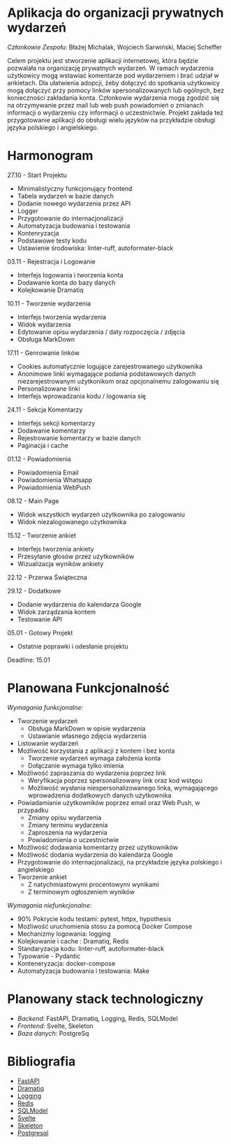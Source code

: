# Aplikacja do organizacji prywatnych wydarzeń
*Członkowie Zespołu*: Błażej Michalak, Wojciech Sarwiński, Maciej Scheffer

Celem projektu jest stworzenie aplikacji internetowej, która będzie pozwalała na organizację prywatnych wydarzeń. W ramach wydarzenia użytkowicy mogą wstawiać komentarze pod wydarzeniem i brać udział w ankietach. Dla ułatwienia adopcji, żeby dołączyć do spotkania użytkowicy mogą dołączyć przy pomocy linków spersonalizowanych lub ogólnych, bez konieczności zakładania konta. Członkowie wydarzenia mogą zgodzić się na otrzymywanie przez mail lub web push powiadomień o zmianach informacji o wydarzeniu czy informacji o uczestnictwie. Projekt zakłada też przygotowanie aplikacji do obsługi wielu języków na przykładzie obsługi języka polskiego i angielskiego.

# Harmonogram

27.10 - Start Projektu

- Minimalistyczny funkcjonujący frontend
- Tabela wydarzeń w bazie danych
- Dodanie nowego wydarzenia przez API
- Logger
- Przygotowanie do internacjonalizacji
- Automatyzacja budowania i testowania
- Kontenryzacja
- Podstawowe testy kodu
- Ustawienie środowiska: linter-ruff, autoformater-black

03.11 - Rejestracja i Logowanie

- Interfejs logowania i tworzenia konta
- Dodawanie konta do bazy danych
- Kolejkowanie Dramatiq

10.11 - Tworzenie wydarzenia

- Interfejs tworzenia wydarzenia
- Widok wydarzenia
- Edytowanie opisu wydarzenia / daty rozpoczęcia / zdjęcia
- Obsługa MarkDown

17.11 - Genrowanie linków
- Cookies automatycznie logujące zarejestrowanego użytkownika 
- Anonimowe linki wymagające podania podstawowych danych niezarejestrowanym użytkonikom oraz opcjonalnemu zalogowaniu się
- Personalizowane linki
- Interfejs wprowadzania kodu / logowania się

24.11 - Sekcja Komentarzy
- Interfejs sekcji komentarzy
- Dodawanie komentarzy
- Rejestrowanie komentarzy w bazie danych
- Paginacja i cache

01.12 - Powiadomienia
- Powiadomienia Email
- Powiadomienia Whatsapp
- Powiadomienia WebPush

08.12 - Main Page 
- Widok wszystkich wydarzeń użytkownika po zalogowaniu
- Widok niezalogowanego użytkownika

15.12 - Tworzenie ankiet
- Interfejs tworzenia ankiety
- Przesyłanie głosów przez użytkowników
- Wizualizacja wyników ankiety

22.12 - Przerwa Świąteczna

29.12 - Dodatkowe
- Dodanie wydarzenia do kalendarza Google
- Widok zarządzania kontem
- Testowanie API

05.01 - Gotowy Projekt
- Ostatnie poprawki i odesłanie projektu

Deadline: 15.01

# Planowana Funkcjonalność
*Wymagania funkcjonalne:*
- Tworzenie wydarzeń
    - Obsługa MarkDown w opisie wydarzenia
    - Ustawianie własnego zdjęcia wydarzenia
- Listowanie wydarzeń
- Możliwość korzystania z aplikacji z kontem i bez konta
  - Tworzenie wydarzeń wymaga założenia konta
  - Dołączanie wymaga tylko imienia
- Możliwość zapraszania do wydarzenia poprzez link
    - Weryfikacja poprzez spersonalizowany link oraz kod wstępu
    - Możliwość wysłania niespersonalizowanego linka, wymagającego wprowadzenia dodatkowych danych użytkownika
- Powiadamianie użytkowników poprzez email oraz Web Push, w przypadku
  - Zmiany opisu wydarzenia
  - Zmiany terminu wydarzenia
  - Zaproszenia na wydarzenia
  - Powiadomienia o uczestnictwie
- Możliwość dodawania komentarzy przez użytkowników
- Możliwość dodania wydarzenia do kalendarza Google
- Przygotowanie do internacjonalizacji, na przykładzie języka polskiego i angielskiego
- Tworzenie ankiet
  - Z natychmiastowymi procentowymi wynikami
  - Z terminowym ogłoszeniem wyników

*Wymagania niefunkcjonalne:*
 - 90% Pokrycie kodu testami: pytest, httpx, hypothesis
 - Możliwość uruchomienia stosu za pomocą Docker Compose
 - Mechanizmy logowania: logging
 - Kolejkowanie i cache : Dramatiq, Redis
 - Standaryzacja kodu: linter-ruff, autoformater-black
 - Typowanie - Pydantic
 - Konteneryzacja: docker-compose
 - Automatyzacja budowania i testowania: Make

# Planowany stack technologiczny
- *Backend*: FastAPI, Dramatiq, Logging, Redis, SQLModel
- *Frontend*: Svelte, Skeleton
- *Baza danych*: PostgreSq

# Bibliografia
- [FastAPI](https://fastapi.tiangolo.com/reference/)
- [Dramatiq](https://dramatiq.io/index.html)
- [Logging](https://docs.python.org/3/library/logging.html)
- [Redis](https://redis.io/docs/latest/)
- [SQLModel](https://sqlmodel.tiangolo.com/)
- [Svelte](https://svelte.dev/docs)
- [Skeleton](https://www.skeleton.dev/)
- [Postgresql](https://www.postgresql.org.pl/)
